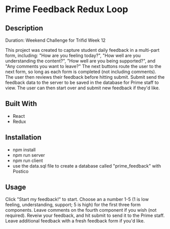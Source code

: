 # Prime Feedback Redux Loop

## Description

Duration: Weekend Challenge for Trifid Week 12

This project was created to capture student daily feedback in a multi-part form, including: "How are you feeling today?", "How well are you understanding the content?", "How well are you being supported?", and "Any comments you want to leave?" The next buttons route the user to the next form, so long as each form is completed (not including comments). The user then reviews their feedback before hitting submit. Submit send the feedback data to the server to be saved in the database for Prime staff to view. The user can then start over and submit new feedback if they'd like. 

## Built With
- React
- Redux

## Installation
- npm install
- npm run server
- npm run client
- use the data.sql file to create a database called "prime_feedback" with Postico

## Usage

Click "Start my feedback!" to start. Choose an a number 1-5 (1 is low feeling, understanding, support; 5 is high) for the first three form components. Leave comments on the fourth component if you wish (not required). Reveiw your feedback, and hit submit to send it to the Prime staff. Leave additional feedback with a fresh feedback form if you'd like. 